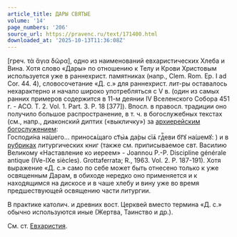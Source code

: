 ```yaml
---
article_title: ДАРЫ СВЯТЫЕ
volume: '14'
page_numbers: '206'
source_url: https://pravenc.ru/text/171400.html
downloaded_at: '2025-10-13T11:36:08Z'
---
```


[греч. τὰ ἅγια δῶρα], одно из наименований евхаристических Хлеба и Вина. Хотя слово «Дары» по отношению к Телу и Крови Христовым используется уже в раннехрист. памятниках (напр., Clem. Rom. Ep. I ad Cor. 44. 4), словосочетание «Д. с.» для раннехрист. лит-ры оставалось нехарактерно и начало широко употребляться с V в. (один из самых ранних примеров содержится в 11-м деянии IV Вселенского Собора 451 г. - ACO. T. 2. Vol. 1. Part. 3. P. 18 [377]). Впосл. в правосл. традиции оно получило большое распространение, в т. ч. в богослужебных текстах (см., напр., диаконский диптих («выкличку») за [архиерейским богослужением](<https://pravenc.ru/text/архиерейским богослужением.html>): <span class="cu">Господи́на</span> <span class="cu">на́шего...</span> <span class="cu">приносѧ́щаго</span> <span class="cu">ст҃ы҆ѧ</span> <span class="cu">да́ры</span> <span class="cu">сїѧ҆</span> <span class="cu">гдⷭ҇еви</span> <span class="cu">бг҃ꙋ</span> <span class="cu">на́шемꙋ:</span> ) и в [рубриках](https://pravenc.ru/text/рубриках.html) литургических книг (также см. приписываемое свт. Василию Великому «Наставление ко иереем» - Joannou P.-P. Discipline générale antique (IVe-IXe siècles). Grottaferrata; R., 1963. Vol. 2. P. 187-191). Хотя выражение «Д. с.» само по себе может быть отнесено только к уже освященным Дарам, в обиходе нередко оно применяется и к находящимся на дискосе и в чаше хлебу и вину уже во время предшествующей освящению части литургии.

В практике католич. и древних вост. Церквей вместо термина «Д. с.» обычно используются иные (Жертва, Таинство и др.).

См. ст. [Евхаристия](https://pravenc.ru/text/Евхаристия.html).

